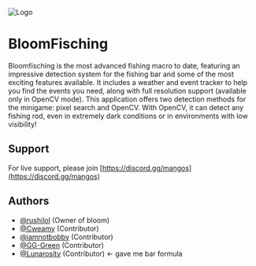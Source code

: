 
![Logo](https://i.postimg.cc/bw3ymbX3/New-Project-5.png)



# BloomFisching
Bloomfisching is the most advanced fishing macro to date, featuring an impressive detection system for the fishing bar and some of the most exciting features available. It includes a weather and event tracker to help you find the events you need, along with full resolution support (available only in OpenCV mode). This application offers two detection methods for the minigame: pixel search and OpenCV. With OpenCV, it can detect any fishing rod, even in extremely dark conditions or in environments with low visibility!

## Support

For live support, please join [https://discord.gg/mangos](https://discord.gg/mangos)

## Authors

- [@rushilol](https://www.github.com/injuriez) (Owner of bloom)
- [@Cweamy](https://github.com/Cweamy) (Contributor)
- [@iamnotbobby](https://github.com/iamnotbobby) (Contributor)
- [@GG-Green](https://github.com/GG-Green) (Contributor)
- [@Lunarosity](https://github.com/Lunarosity) (Contributor) <- gave me bar formula 
